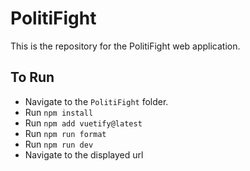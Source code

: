 # PolitiFight

This is the repository for the PolitiFight web application.

## To Run

* Navigate to the `PolitiFight` folder.
* Run `npm install`
* Run `npm add vuetify@latest`
* Run `npm run format`
* Run `npm run dev`
* Navigate to the displayed url
